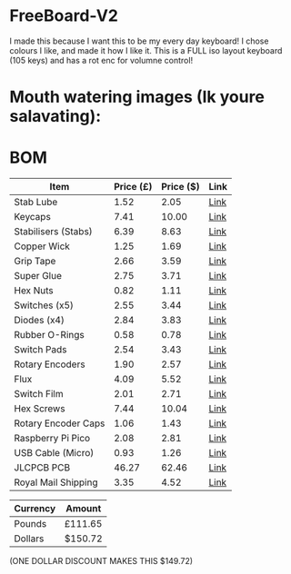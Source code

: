 # FreeBoard-V2
I made this because I want this to be my every day keyboard! I chose colours I like, and made it how I like it. 
This is a FULL iso layout keyboard (105 keys) and has a rot enc for volumne control!

# Mouth watering images (Ik youre salavating):

# BOM
| Item                | Price (£) | Price (\$) | Link                                                          |
| ------------------- | --------- | ---------- | ------------------------------------------------------------- |
| Stab Lube           | 1.52      | 2.05       | [Link](https://www.aliexpress.com/item/1005008432501049.html) |
| Keycaps             | 7.41      | 10.00      | [Link](https://www.aliexpress.com/item/1005006922735195.html) |
| Stabilisers (Stabs) | 6.39      | 8.63       | [Link](https://www.aliexpress.com/item/32719735398.html)      |
| Copper Wick         | 1.25      | 1.69       | [Link](https://www.aliexpress.com/item/1005007589879020.html) |
| Grip Tape           | 2.66      | 3.59       | [Link](https://www.aliexpress.com/item/1005008164935173.html) |
| Super Glue          | 2.75      | 3.71       | [Link](https://www.aliexpress.com/item/1005008583356354.html) |
| Hex Nuts            | 0.82      | 1.11       | [Link](https://www.aliexpress.com/item/4000602853448.html)    |
| Switches (x5)       | 2.55      | 3.44       | [Link](https://www.aliexpress.com/item/1005006578935785.html) |
| Diodes (x4)         | 2.84      | 3.83       | [Link](https://www.aliexpress.com/item/1005006245109375.html) |
| Rubber O-Rings      | 0.58      | 0.78       | [Link](https://www.aliexpress.com/item/32965363255.html)      |
| Switch Pads         | 2.54      | 3.43       | [Link](https://www.aliexpress.com/item/1005006454684461.html) |
| Rotary Encoders     | 1.90      | 2.57       | [Link](https://www.aliexpress.com/item/1005005983134515.html) |
| Flux                | 4.09      | 5.52       | [Link](https://www.aliexpress.com/item/1005006588523672.html) |
| Switch Film         | 2.01      | 2.71       | [Link](https://www.aliexpress.com/item/1005006584258877.html) |
| Hex Screws          | 7.44      | 10.04      | [Link](https://www.aliexpress.com/item/1005004833667162.html) |
| Rotary Encoder Caps | 1.06      | 1.43       | [Link](https://www.aliexpress.com/item/1005005983134515.html) |
| Raspberry Pi Pico   | 2.08      | 2.81       | [Link](https://www.aliexpress.com/item/1005008513003531.html) |
| USB Cable (Micro)   | 0.93      | 1.26       | [Link](https://www.aliexpress.com/item/1005007138392516.html) |
| JLCPCB PCB          | 46.27     | 62.46      | [Link](https://www.jlcpcb.com)    |
| Royal Mail Shipping | 3.35      | 4.52       | [Link](https://www.royalmail.com) |

| Currency | Amount   |
| -------- | -------- |
| Pounds   | £111.65  |
| Dollars  | \$150.72 |
 
 (ONE DOLLAR DISCOUNT MAKES THIS $149.72)
